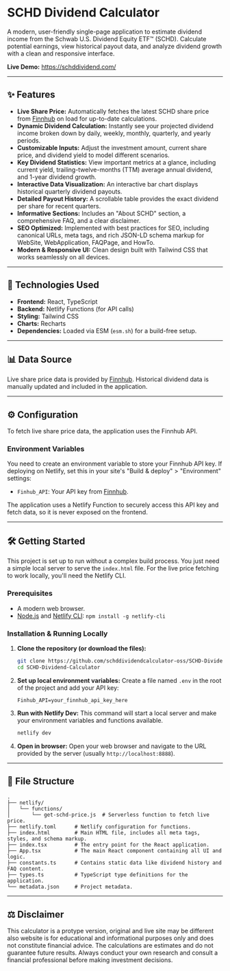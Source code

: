 # SCHD Dividend Calculator

A modern, user-friendly single-page application to estimate dividend income from the Schwab U.S. Dividend Equity ETF™ (SCHD). Calculate potential earnings, view historical payout data, and analyze dividend growth with a clean and responsive interface.

**Live Demo:** https://schddividend.com/

<!-- ![SCHD Dividend Calculator Screenshot](placeholder.png) -->

---

## ✨ Features

-   **Live Share Price:** Automatically fetches the latest SCHD share price from [Finnhub](https://finnhub.io/) on load for up-to-date calculations.
-   **Dynamic Dividend Calculation:** Instantly see your projected dividend income broken down by daily, weekly, monthly, quarterly, and yearly periods.
-   **Customizable Inputs:** Adjust the investment amount, current share price, and dividend yield to model different scenarios.
-   **Key Dividend Statistics:** View important metrics at a glance, including current yield, trailing-twelve-months (TTM) average annual dividend, and 1-year dividend growth.
-   **Interactive Data Visualization:** An interactive bar chart displays historical quarterly dividend payouts.
-   **Detailed Payout History:** A scrollable table provides the exact dividend per share for recent quarters.
-   **Informative Sections:** Includes an "About SCHD" section, a comprehensive FAQ, and a clear disclaimer.
-   **SEO Optimized:** Implemented with best practices for SEO, including canonical URLs, meta tags, and rich JSON-LD schema markup for WebSite, WebApplication, FAQPage, and HowTo.
-   **Modern & Responsive UI:** Clean design built with Tailwind CSS that works seamlessly on all devices.

---

## 🚀 Technologies Used

-   **Frontend:** React, TypeScript
-   **Backend:** Netlify Functions (for API calls)
-   **Styling:** Tailwind CSS
-   **Charts:** Recharts
-   **Dependencies:** Loaded via ESM (`esm.sh`) for a build-free setup.

---

## 📊 Data Source

Live share price data is provided by [Finnhub](https://finnhub.io/). Historical dividend data is manually updated and included in the application.

---

## ⚙️ Configuration

To fetch live share price data, the application uses the Finnhub API.

### Environment Variables

You need to create an environment variable to store your Finnhub API key. If deploying on Netlify, set this in your site's "Build & deploy" > "Environment" settings:

-   `Finhub_API`: Your API key from [Finnhub](https://finnhub.io/).

The application uses a Netlify Function to securely access this API key and fetch data, so it is never exposed on the frontend.

---

## 🛠️ Getting Started

This project is set up to run without a complex build process. You just need a simple local server to serve the `index.html` file. For the live price fetching to work locally, you'll need the Netlify CLI.

### Prerequisites

-   A modern web browser.
-   [Node.js](https://nodejs.org/) and [Netlify CLI](https://docs.netlify.com/cli/get-started/): `npm install -g netlify-cli`

### Installation & Running Locally

1.  **Clone the repository (or download the files):**
    ```bash
    git clone https://github.com/schddividendcalculator-oss/SCHD-Dividend-Calculator.git
    cd SCHD-Dividend-Calculator
    ```

2.  **Set up local environment variables:**
    Create a file named `.env` in the root of the project and add your API key:
    ```
    Finhub_API=your_finnhub_api_key_here
    ```

3.  **Run with Netlify Dev:**
    This command will start a local server and make your environment variables and functions available.
    ```bash
    netlify dev
    ```

4.  **Open in browser:**
    Open your web browser and navigate to the URL provided by the server (usually `http://localhost:8888`).

---

## 📁 File Structure

```
.
├── netlify/
│   └── functions/
│       └── get-schd-price.js  # Serverless function to fetch live price.
├── netlify.toml      # Netlify configuration for functions.
├── index.html        # Main HTML file, includes all meta tags, styles, and schema markup.
├── index.tsx         # The entry point for the React application.
├── App.tsx           # The main React component containing all UI and logic.
├── constants.ts      # Contains static data like dividend history and FAQ content.
├── types.ts          # TypeScript type definitions for the application.
└── metadata.json     # Project metadata.
```

---

## ⚖️ Disclaimer

This calculator is a protype version, original and live site may be different also website is for educational and informational purposes only and does not constitute financial advice. The calculations are estimates and do not guarantee future results. Always conduct your own research and consult a financial professional before making investment decisions.

